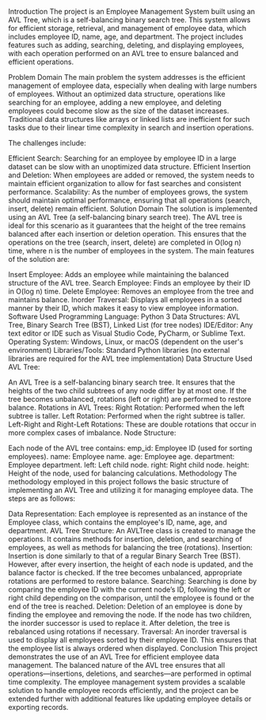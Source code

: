 Introduction
The project is an Employee Management System built using an AVL Tree, which is a self-balancing binary search tree. This system allows for efficient storage, retrieval, and management of employee data, which includes employee ID, name, age, and department. The project includes features such as adding, searching, deleting, and displaying employees, with each operation performed on an AVL tree to ensure balanced and efficient operations.

Problem Domain
The main problem the system addresses is the efficient management of employee data, especially when dealing with large numbers of employees. Without an optimized data structure, operations like searching for an employee, adding a new employee, and deleting employees could become slow as the size of the dataset increases. Traditional data structures like arrays or linked lists are inefficient for such tasks due to their linear time complexity in search and insertion operations.

The challenges include:

Efficient Search: Searching for an employee by employee ID in a large dataset can be slow with an unoptimized data structure.
Efficient Insertion and Deletion: When employees are added or removed, the system needs to maintain efficient organization to allow for fast searches and consistent performance.
Scalability: As the number of employees grows, the system should maintain optimal performance, ensuring that all operations (search, insert, delete) remain efficient.
Solution Domain
The solution is implemented using an AVL Tree (a self-balancing binary search tree). The AVL tree is ideal for this scenario as it guarantees that the height of the tree remains balanced after each insertion or deletion operation. This ensures that the operations on the tree (search, insert, delete) are completed in O(log n) time, where n is the number of employees in the system. The main features of the solution are:

Insert Employee: Adds an employee while maintaining the balanced structure of the AVL tree.
Search Employee: Finds an employee by their ID in O(log n) time.
Delete Employee: Removes an employee from the tree and maintains balance.
Inorder Traversal: Displays all employees in a sorted manner by their ID, which makes it easy to view employee information.
Software Used
Programming Language: Python 3
Data Structures: AVL Tree, Binary Search Tree (BST), Linked List (for tree nodes)
IDE/Editor: Any text editor or IDE such as Visual Studio Code, PyCharm, or Sublime Text.
Operating System: Windows, Linux, or macOS (dependent on the user's environment)
Libraries/Tools: Standard Python libraries (no external libraries are required for the AVL tree implementation)
Data Structure Used
AVL Tree:

An AVL Tree is a self-balancing binary search tree. It ensures that the heights of the two child subtrees of any node differ by at most one. If the tree becomes unbalanced, rotations (left or right) are performed to restore balance.
Rotations in AVL Trees:
Right Rotation: Performed when the left subtree is taller.
Left Rotation: Performed when the right subtree is taller.
Left-Right and Right-Left Rotations: These are double rotations that occur in more complex cases of imbalance.
Node Structure:

Each node of the AVL tree contains:
emp_id: Employee ID (used for sorting employees).
name: Employee name.
age: Employee age.
department: Employee department.
left: Left child node.
right: Right child node.
height: Height of the node, used for balancing calculations.
Methodology
The methodology employed in this project follows the basic structure of implementing an AVL Tree and utilizing it for managing employee data. The steps are as follows:

Data Representation:
Each employee is represented as an instance of the Employee class, which contains the employee's ID, name, age, and department.
AVL Tree Structure:
An AVLTree class is created to manage the operations. It contains methods for insertion, deletion, and searching of employees, as well as methods for balancing the tree (rotations).
Insertion:
Insertion is done similarly to that of a regular Binary Search Tree (BST). However, after every insertion, the height of each node is updated, and the balance factor is checked. If the tree becomes unbalanced, appropriate rotations are performed to restore balance.
Searching:
Searching is done by comparing the employee ID with the current node’s ID, following the left or right child depending on the comparison, until the employee is found or the end of the tree is reached.
Deletion:
Deletion of an employee is done by finding the employee and removing the node. If the node has two children, the inorder successor is used to replace it. After deletion, the tree is rebalanced using rotations if necessary.
Traversal:
An inorder traversal is used to display all employees sorted by their employee ID. This ensures that the employee list is always ordered when displayed.
Conclusion
This project demonstrates the use of an AVL Tree for efficient employee data management. The balanced nature of the AVL tree ensures that all operations—insertions, deletions, and searches—are performed in optimal time complexity. The employee management system provides a scalable solution to handle employee records efficiently, and the project can be extended further with additional features like updating employee details or exporting records.








